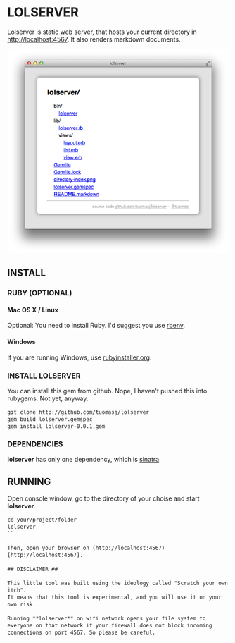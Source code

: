 # LOLSERVER #

Lolserver is static web server, that hosts your current directory in [http://localhost:4567](http://localhost:4567). It also renders markdown documents.

![Directory Index](directory-index.png)

## INSTALL ##

### RUBY (OPTIONAL) ###

#### Mac OS X / Linux ####

Optional: You need to install Ruby. I'd suggest you use [rbenv](https://github.com/sstephenson/rbenv/).

#### Windows ####

If you are running Windows, use [rubyinstaller.org](http://rubyinstaller.org).

### INSTALL LOLSERVER ###

You can install this gem from github. Nope, I haven't pushed this into rubygems. Not yet, anyway.

```
git clone http://github.com/tuomasj/lolserver
gem build lolserver.gemspec
gem install lolserver-0.0.1.gem
```

### DEPENDENCIES ###

**lolserver** has only one dependency, which is [sinatra](http://sinatrarb.com).

## RUNNING ##

Open console window, go to the directory of your choise and start **lolserver**.

```
cd your/project/folder
lolserver
``

Then, open your browser on (http://localhost:4567)[http://localhost:4567].

## DISCLAIMER ##

This little tool was built using the ideology called "Scratch your own itch".
It means that this tool is experimental, and you will use it on your own risk.

Running **lolserver** on wifi network opens your file system to everyone on that network if your firewall does not block incoming connections on port 4567. So please be careful.
